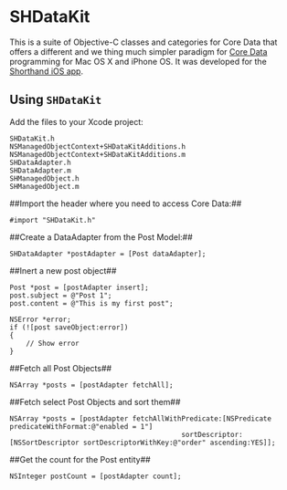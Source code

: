 # SHDataKit

This is a suite of Objective-C classes and categories for Core Data that
offers a different and we thing much simpler paradigm for [Core Data][1] programming
for Mac OS X and iPhone OS. It was developed for the [Shorthand iOS app][2].

## Using `SHDataKit`

Add the files to your Xcode project:

	SHDataKit.h
	NSManagedObjectContext+SHDataKitAdditions.h
	NSManagedObjectContext+SHDataKitAdditions.m
	SHDataAdapter.h
	SHDataAdapter.m
	SHManagedObject.h
	SHManagedObject.m	

##Import the header where you need to access Core Data:##

	#import "SHDataKit.h"

##Create a DataAdapter from the Post Model:##

	SHDataAdapter *postAdapter = [Post dataAdapter];

##Inert a new post object##

	Post *post = [postAdapter insert];
	post.subject = @"Post 1";
	post.content = @"This is my first post";

	NSError *error;
	if (![post saveObject:error])
	{
		// Show error
	}

##Fetch all Post Objects##

	NSArray *posts = [postAdapter fetchAll];

##Fetch select Post Objects and sort them##

	NSArray *posts = [postAdapter fetchAllWithPredicate:[NSPredicate predicateWithFormat:@"enabled = 1"]
								              sortDescriptor:[NSSortDescriptor sortDescriptorWithKey:@"order" ascending:YES]];

##Get the count for the Post entity##

	NSInteger postCount = [postAdapter count];
	
[1]: http://developer.apple.com/mac/library/DOCUMENTATION/Cocoa/Conceptual/CoreData/index.html "Core Data"
[2]: http://shorthandapp.com/ "Shorthand"